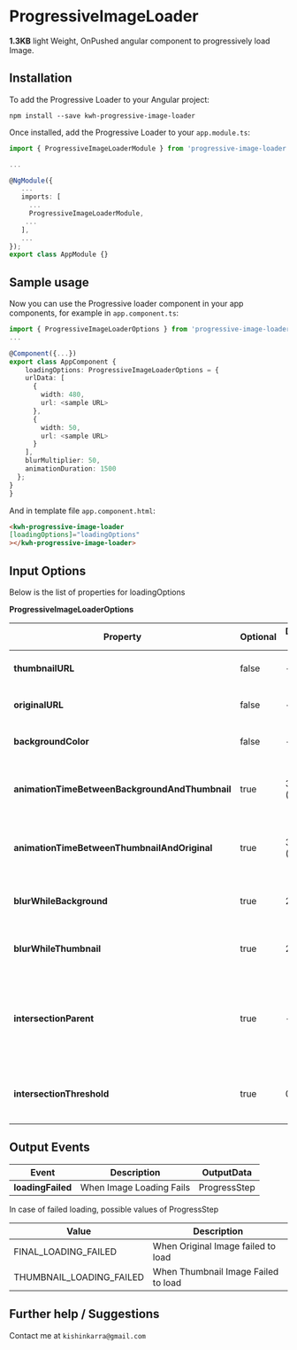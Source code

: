 # ProgressiveImageLoader

**1.3KB** light Weight, OnPushed angular component to progressively load Image.

## Installation

To add the Progressive Loader to your Angular project:
```
npm install --save kwh-progressive-image-loader
```

Once installed, add the Progressive Loader to your `app.module.ts`:
```typescript
import { ProgressiveImageLoaderModule } from 'progressive-image-loader';

...

@NgModule({
   ...
   imports: [
     ...
     ProgressiveImageLoaderModule,
    ...
   ],
   ...
});
export class AppModule {}
```


## Sample usage

Now you can use the Progressive loader component in your app components, for example in `app.component.ts`:
```typescript
import { ProgressiveImageLoaderOptions } from 'progressive-image-loader';
...

@Component({...})
export class AppComponent {
    loadingOptions: ProgressiveImageLoaderOptions = {
    urlData: [
      {
        width: 480,
        url: <sample URL>
      },
      {
        width: 50,
        url: <sample URL>
      }
    ],
    blurMultiplier: 50,
    animationDuration: 1500
  };
}
}
```


And in template file `app.component.html`:
```html
<kwh-progressive-image-loader
[loadingOptions]="loadingOptions"
></kwh-progressive-image-loader>
``` 

## Input Options
Below is the list of properties for loadingOptions

**ProgressiveImageLoaderOptions**

| Property | Optional | Default Value | dataType | description  |
| -------------- | -----  |------- | ------- | ---- |
| **thumbnailURL** | false| - | string| thumbnail URL for the image to be loaded|
| **originalURL** | false| - | string| Original URL for the image to be loaded|
| **backgroundColor** | false| - | string| Background color before loading the thumbnail URL|
| **animationTimeBetweenBackgroundAndThumbnail** | true| 300 (ms) | string| Time for which the blur should animate while applying thumbnail URL|
| **animationTimeBetweenThumbnailAndOriginal** | true| 300 (ms) | string| Time for which the blur should animate while applying final (original) URL|
| **blurWhileBackground** | true| 25 (px) | string| Blur value in pixels while background color is applied|
| **blurWhileThumbnail** | true| 25 (px) | string| Blur value in pixels while thumbnail Image is applied|
| **intersectionParent** | true| - | string| If intersection parent is provided, image will start loading once the image reaches the intersection threshold|
| **intersectionThreshold** | true| 0.25 | string| fraction of image visible in the intersectionParent to trigger loading (between 0-1)|

## Output Events


|Event| Description| OutputData
|---|--------|---|
| **loadingFailed** | When Image Loading Fails | ProgressStep



In case of failed loading, possible values of ProgressStep

|Value| Description|
|--------|---|
|FINAL_LOADING_FAILED | When Original Image failed to load|
|THUMBNAIL_LOADING_FAILED| When Thumbnail Image Failed to load|

## Further help / Suggestions
Contact me at `kishinkarra@gmail.com`
